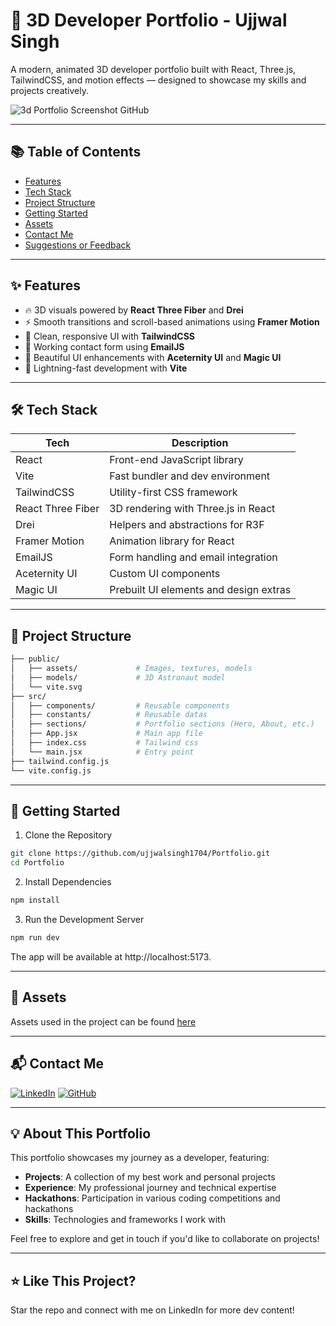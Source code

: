# 🚀 3D Developer Portfolio - Ujjwal Singh

A modern, animated 3D developer portfolio built with React, Three.js, TailwindCSS, and motion effects — designed to showcase my skills and projects creatively.

![3d Portfolio Screenshot GitHub](https://github.com/user-attachments/assets/9b0ed20e-074e-4f2a-81d8-20c9da751e9e)

---

## 📚 Table of Contents

- [Features](#-features)
- [Tech Stack](#-tech-stack)
- [Project Structure](#-project-structure)
- [Getting Started](#-getting-started)
- [Assets](#-assets)
- [Contact Me](#-contact-me)
- [Suggestions or Feedback](#-suggestions-or-feedback)

---

## ✨ Features

- 🔥 3D visuals powered by **React Three Fiber** and **Drei**
- ⚡ Smooth transitions and scroll-based animations using **Framer Motion**
- 🎨 Clean, responsive UI with **TailwindCSS**
- 💌 Working contact form using **EmailJS**
- 🧱 Beautiful UI enhancements with **Aceternity UI** and **Magic UI**
- 🚀 Lightning-fast development with **Vite**

---

## 🛠 Tech Stack

| Tech              | Description                            |
| ----------------- | -------------------------------------- |
| React             | Front-end JavaScript library           |
| Vite              | Fast bundler and dev environment       |
| TailwindCSS       | Utility-first CSS framework            |
| React Three Fiber | 3D rendering with Three.js in React    |
| Drei              | Helpers and abstractions for R3F       |
| Framer Motion     | Animation library for React            |
| EmailJS           | Form handling and email integration    |
| Aceternity UI     | Custom UI components                   |
| Magic UI          | Prebuilt UI elements and design extras |

---

## 📁 Project Structure

```bash
├── public/
│   ├── assets/             # Images, textures, models
│   ├── models/             # 3D Astronaut model
│   └── vite.svg
├── src/
│   ├── components/         # Reusable components
│   ├── constants/          # Reusable datas
│   ├── sections/           # Portfolio sections (Hero, About, etc.)
│   ├── App.jsx             # Main app file
│   ├── index.css           # Tailwind css
│   └── main.jsx            # Entry point
├── tailwind.config.js
└── vite.config.js
```

---

## 🚀 Getting Started

1. Clone the Repository

```bash
git clone https://github.com/ujjwalsingh1704/Portfolio.git
cd Portfolio
```

2. Install Dependencies

```bash
npm install
```

3. Run the Development Server

```bash
npm run dev
```

The app will be available at http://localhost:5173.

---

## 🔗 Assets

Assets used in the project can be found [here](https://github.com/user-attachments/files/19820923/public.zip)

---

## 📬 Contact Me

[![LinkedIn](https://img.shields.io/badge/LinkedIn-%230077B5.svg?logo=linkedin&logoColor=white)](https://www.linkedin.com/in/ujjwal-singh/)
[![GitHub](https://img.shields.io/badge/GitHub-%23181717.svg?logo=github&logoColor=white)](https://github.com/ujjwalsingh1704)

---

## 💡 About This Portfolio

This portfolio showcases my journey as a developer, featuring:

- **Projects**: A collection of my best work and personal projects
- **Experience**: My professional journey and technical expertise
- **Hackathons**: Participation in various coding competitions and hackathons
- **Skills**: Technologies and frameworks I work with

Feel free to explore and get in touch if you'd like to collaborate on projects!

---

## ⭐ Like This Project?

Star the repo and connect with me on LinkedIn for more dev content!
